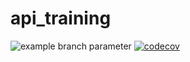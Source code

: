 # api_training

![example branch parameter](https://github.com/braseo/api_training/actions/workflows/build.yml/badge.svg)
[![codecov](https://codecov.io/gh/braseo/api_training/branch/main/graph/badge.svg?token=228aef1e-18ef-4b56-85d0-7cae0ff3e47c)](https://codecov.io/gh/braseo/api_training)